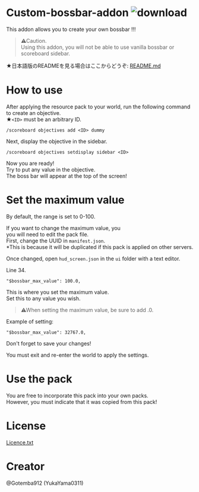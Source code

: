 # Custom-bossbar-addon ![download](https://img.shields.io/github/downloads/Gotemba912/Custom-bossbar-addon/total?style=plastic)  
This addon allows you to create your own bossbar !!!  

> ⚠Caution.  
> Using this addon, you will not be able to use vanilla bossbar or scoreboard sidebar.

★日本語版のREADMEを見る場合はここからどうぞ: [README.md](https://github.com/Gotemba912/Custom-bossbar-addon/blob/main/README.md)

# How to use
After applying the resource pack to your world, run the following command to create an objective.  
★`<ID>` must be an arbitrary ID.
```
/scoreboard objectives add <ID> dummy
```
Next, display the objective in the sidebar.
```
/scoreboard objectives setdisplay sidebar <ID>
```

Now you are ready!  
Try to put any value in the objective.  
The boss bar will appear at the top of the screen!

# Set the maximum value
By default, the range is set to 0-100.

If you want to change the maximum value, you  
you will need to edit the pack file.  
First, change the UUID in `manifest.json`.  
*This is because it will be duplicated if this pack is applied on other servers.  

Once changed, open `hud_screen.json` in the `ui` folder with a text editor.

Line 34.
```
"$bossbar_max_value": 100.0,
```
This is where you set the maximum value.  
Set this to any value you wish.

> ⚠When setting the maximum value, be sure to add .0.

Example of setting:
```
"$bossbar_max_value": 32767.0,
```
Don't forget to save your changes!

You must exit and re-enter the world to apply the settings.

# Use the pack
You are free to incorporate this pack into your own packs.  
However, you must indicate that it was copied from this pack!

# License
[Licence.txt](https://github.com/Gotemba912/Custom-bossbar-addon/blob/main/Licence.txt)

# Creator
@Gotemba912 (YukaYama0311)
